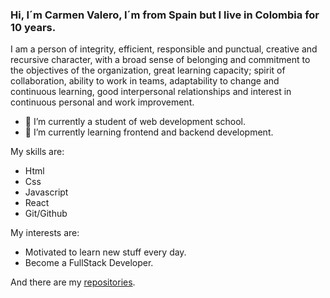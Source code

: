### Hi, I´m Carmen Valero, I´m from Spain but I live in Colombia for 10 years. 

I am a person of integrity, efficient, responsible and punctual, creative and recursive character, with a broad sense of belonging and commitment to the objectives of the organization, great learning capacity; spirit of collaboration, ability to work in teams, adaptability to change and continuous learning, good interpersonal relationships and interest in continuous personal and work improvement.

- 🔭 I’m currently a student of web development school.
- 🌱 I’m currently learning frontend and backend development.

My skills are:

- Html
- Css
- Javascript
- React
- Git/Github

My interests are:

- Motivated to learn new stuff every day.
- Become a FullStack Developer.


And there are my <a href="https://github.com/mvalero4?tab=repositories">repositories</a>.

